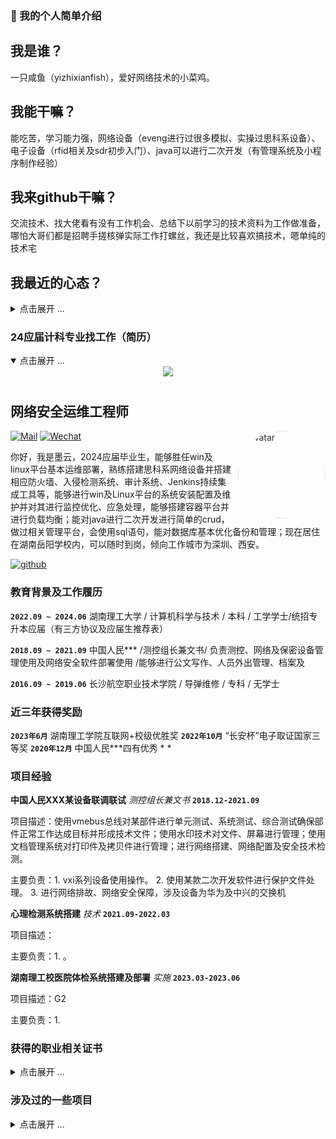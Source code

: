 ### 👋 我的个人简单介绍
## 我是谁？
一只咸鱼（yizhixianfish），爱好网络技术的小菜鸡。
## 我能干嘛？
能吃苦，学习能力强，网络设备（eveng进行过很多模拟、实操过思科系设备）、电子设备（rfid相关及sdr初步入门）、java可以进行二次开发（有管理系统及小程序制作经验）
## 我来github干嘛？
交流技术、找大佬看有没有工作机会、总结下以前学习的技术资料为工作做准备，哪怕大哥们都是招聘手搓核弹实际工作打螺丝，我还是比较喜欢搞技术，嗯单纯的技术宅
## 我最近的心态？
<details close>
<summary>点击展开 ...</summary>
看着网络疯传的19条大厂裁员和最近3个大厂暴雷和三个大厂信息泄露，我就很慌张，到底我什么时候能找个工作。。。。
某多某宝中某建信息泄露，福报厂鹅厂和某滴线上挂科，但是工作还是很难找，各个大厂裁员，学校以前还有美团（三快）来，现在只有电子厂，我宿舍躺不住啊。。。
</details>

### 24应届计科专业找工作（简历）
<details open>
<summary>点击展开 ...</summary>

<div>
  
  <div align="center">
<img src="https://readme-typing-svg.herokuapp.com/?lines=欢迎大佬来看我;大四狗找工作找麻了&font=Roboto" />
<img src="https://camo.githubusercontent.com/82291b0fe831bfc6781e07fc5090cbd0a8b912bb8b8d4fec0696c881834f81ac/68747470733a2f2f70726f626f742e6d656469612f394575424971676170492e676966"
width="1200"  height="10">
  </div>

## 网络安全运维工程师

<img style="border-radius: 100%; padding-left: 0; margin-left: 10px; filter: brightness(1.2) contrast(.85) saturate(.05) sepia(.2)" src="https://avatars.githubusercontent.com/u/152273871?v=4" width="140" height="140" alt="avatar" align="right">

[![Mail](https://img.shields.io/badge/-yizhixianfish@outlook.com-gray?style=flat-square&logo=gmail&logoColor=red&link=)](mailto:yizhixianfish@outlook.com)
[![Wechat](https://img.shields.io/badge/-13324577612-07c160?style=flat-square&logo=Wechat&logoColor=white)](https://qm.qq.com/q/yWOv19E2XY)


你好，我是墨云，2024应届毕业生，能够胜任win及linux平台基本运维部署，熟练搭建思科系网络设备并搭建相应防火墙、入侵检测系统、审计系统、Jenkins持续集成工具等，能够进行win及Linux平台的系统安装配置及维护并对其进行监控优化、应急处理，能够搭建容器平台并进行负载均衡；能对java进行二次开发进行简单的crud，做过相关管理平台，会使用sql语句，能对数据库基本优化备份和管理；现在居住在湖南岳阳学校内，可以随时到岗，倾向工作城市为深圳、西安。

[![github](https://cdn.jsdelivr.net/gh/turkyden/geek-resume/logo/social/github.png)](https://github.com/yizhixianfish)&nbsp;&nbsp;


### 教育背景及工作履历

**`2022.09 ~ 2024.06`** 湖南理工大学 / 计算机科学与技术 / 本科 / 工学学士/统招专升本应届（有三方协议及应届生推荐表）

**`2018.09 ~ 2021.09`** 中国人民*** /测控组长兼文书/ 负责测控、网络及保密设备管理使用及网络安全软件部署使用 /能够进行公文写作、人员外出管理、档案及

**`2016.09 ~ 2019.06`** 长沙航空职业技术学院 / 导弹维修 / 专科 / 无学士

### 近三年获得奖励
**`2023年6月`** 湖南理工学院互联网+校级优胜奖
**`2022年10月`** “长安杯”电子取证国家三等奖
**`2020年12月`** 中国人民***四有优秀 * *

### 项目经验

**中国人民XXX某设备联调联试** *测控组长兼文书* **`2018.12-2021.09`**

项目描述：使用vmebus总线对某部件进行单元测试、系统测试、综合测试确保部件正常工作达成目标并形成技术文件；使用水印技术对文件、屏幕进行管理；使用文档管理系统对打印件及拷贝件进行管理；进行网络搭建、网络配置及安全技术检测。

主要负责：1. vxi系列设备使用操作。 2. 使用某款二次开发软件进行保护文件处理。 3. 进行网络排故、网络安全保障，涉及设备为华为及中兴的交换机

**心理检测系统搭建** *技术* **`2021.09-2022.03`**

项目描述：

主要负责：1. 。

**湖南理工校医院体检系统搭建及部署** *实施* **`2023.03-2023.06`**

项目描述：G2 

主要负责：1.


</div>

</details>

### 获得的职业相关证书
<details close>
<summary>点击展开 ...</summary>
获得的证书（图床在建）
  
</details>
  
### 涉及过的一些项目
<details close>
<summary>点击展开 ...</summary>

<img align='right' src="https://tva4.sinaimg.cn/large/008k1Yt0ly1h4no500obvg30fk0bo1cn.gif" width="330" />

<!-- BLOG-POST-LIST:START -->
- 🐻 [网络安全](https://github.com/yizhixianfish/) 

- 🎃 [网络工程](https://github.com/yizhixianfish/) 

- 🚀 [java前后端](https://github.com/yizhixianfish/) 

- 🌋 [AI入门拓展](https://github.com/yizhixianfish/) 

- 🌁 [杂七杂八](https://github.com/yizhixianfish/)

- 😺 [一些工具](https://github.com/yizhixianfish/) 


更多内容直接点击：[我的博客在建中](heep://www.baidu.com)

</details>
